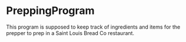 # PreppingProgram
This program is supposed to keep track of ingredients and items for the prepper to prep in a Saint Louis Bread Co restaurant.
